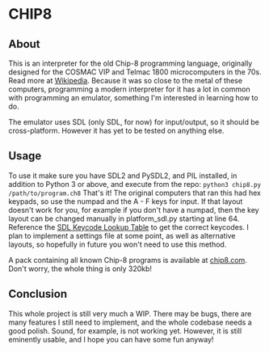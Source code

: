 # CHIP8 #
 
## About ##
This is an interpreter for the old Chip-8 programming language, originally designed for the COSMAC VIP and Telmac 1800 microcomputers in the 70s. Read more at [Wikipedia](https://en.wikipedia.org/wiki/CHIP-8). Because it was so close to the metal of these computers, programming a modern interpreter for it has a lot in common with programming an emulator, something I'm interested in learning how to do.

The emulator uses SDL (only SDL, for now) for input/output, so it should be cross-platform. However it has yet to be tested on anything else.

## Usage ##
To use it make sure you have SDL2 and PySDL2, and PIL installed, in addition to Python 3 or above, and execute from the repo: `python3 chip8.py /path/to/program.ch8`
That's it! The original computers that ran this had hex keypads, so use the numpad and the A - F keys for input. If that layout doesn't work for you, for example if you don't have a numpad, then the key layout can be changed manually in platform_sdl.py starting at line 64. Reference the [SDL Keycode Lookup Table](https://wiki.libsdl.org/SDLKeycodeLookup) to get the correct keycodes. I plan to implement a settings file at some point, as well as alternative layouts, so hopefully in future you won't need to use this method.

A pack containing all known Chip-8 programs is available at [chip8.com](http://chip8.com/?page=109). Don't worry, the whole thing is only 320kb!

## Conclusion ##
This whole project is still very much a WIP. There may be bugs, there are many features I still need to implement, and the whole codebase needs a good polish. Sound, for example, is not working yet. However, it is still eminently usable, and I hope you can have some fun anyway!
